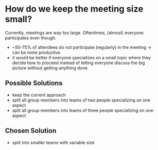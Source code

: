 # How do we keep the meeting size small?

Currently, meetings are way too large. Oftentimes, (almost) everyone participates even though.
   - ~50-75% of attendees do not participate (regularly) in the meeting
   -> can be more productive
   - it would be better if everyone specializes on a small topic where they decide how to proceed instead of letting everyone discuss the big picture without getting anything done

## Possible Solutions

- keep the current approach
- split all group members into teams of two people specializing on one aspect
- split all group members into teams of three people specializing on one aspect

## Chosen Solution

- split into smaller teams with variable size

